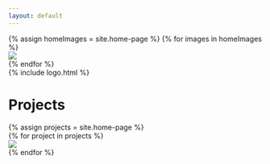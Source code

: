 ```yaml
---
layout: default
---
```


<div class="jl-wrapper">
  <div class="jl-logo-wrapper">
    <div class="jl-home-image-cards">
      {% assign homeImages = site.home-page %}
      {% for images in homeImages %}
        <div class="card">
          <img src="{{images.Image}}">
        </div>
      {% endfor %}
    </div>
    {% include logo.html %}
  </div>
</div>
<div class="jl-wrapper">
  <div class="jl-projects">
    <h1>Projects</h1>
    {% assign projects = site.home-page %}
    <div class="flex">
      {% for project in projects %}
        <div class="project-card">
          <img src="{{project.Image}}">
        </div>
      {% endfor %}
    </div>
  </div>
</div>
